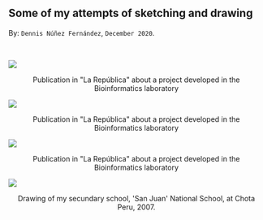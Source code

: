 
## Some of my attempts of sketching and drawing ##

By: ```Dennis Núñez Fernández```, ```December 2020```.

<br>

<p> 
<div class="row">
<!-------------------->
<main class="grid3">
<div class="oneBoxx">
  <img src="https://dennishnf.github.io/posts/daily/2020-12_some-of-my-attempts-of-sketching-and-drawing/image1_.jpg">
  <p style="text-align:center;">Publication in "La República" about a project developed in the Bioinformatics laboratory</p>
</div>
<div class="oneBoxx">
  <img src="https://dennishnf.github.io/posts/daily/2020-12_some-of-my-attempts-of-sketching-and-drawing/image1_.jpg">
  <p style="text-align:center;">Publication in "La República" about a project developed in the Bioinformatics laboratory</p></div>
<div class="oneBoxx">
  <img src="https://dennishnf.github.io/posts/daily/2020-12_some-of-my-attempts-of-sketching-and-drawing/image1_.jpg">
  <p style="text-align:center;">Publication in "La República" about a project developed in the Bioinformatics laboratory</p>
</div>
<div class="oneBoxx">
  <img src="https://dennishnf.github.io/posts/daily/2020-12_some-of-my-attempts-of-sketching-and-drawing/image1_.jpg">
  <p style="text-align:center;">Drawing of my secundary school, 'San Juan' National School, at Chota Peru, 2007.</p>
</div>
</main>
<!-------------------->
</div>
</p>